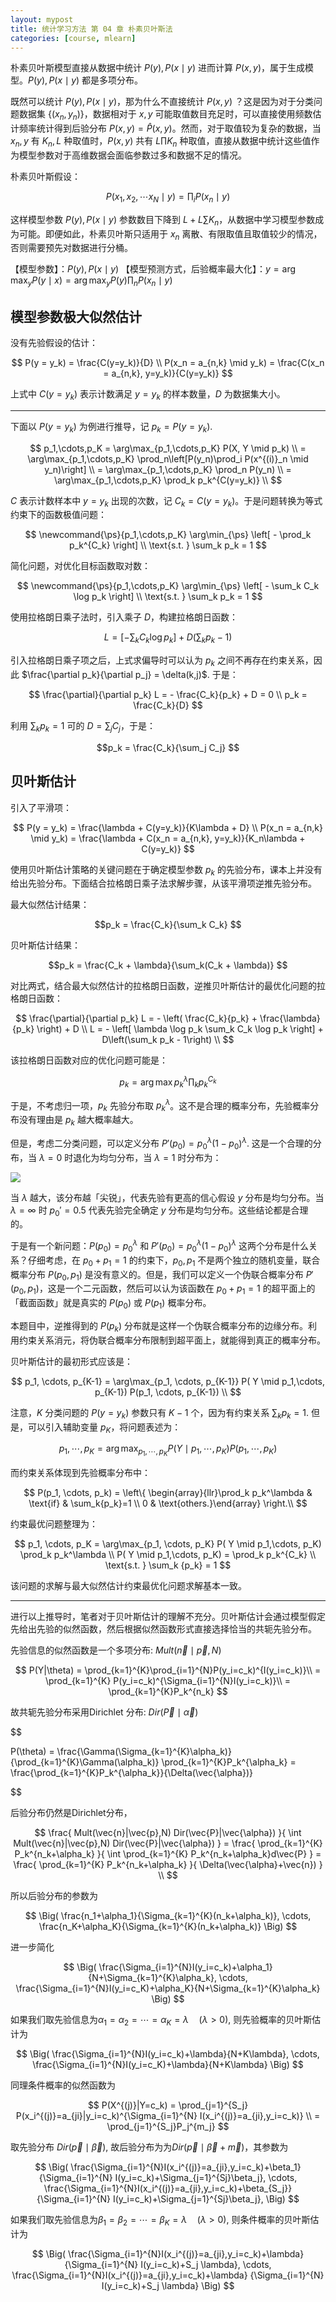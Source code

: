 ```yaml
---
layout: mypost
title: 统计学习方法 第 04 章 朴素贝叶斯法
categories: [course, mlearn]
---
```


朴素贝叶斯模型直接从数据中统计 $P(y), P(x \mid y)$ 进而计算 $P(x,y)$，属于生成模型。$P(y), P(x \mid y)$ 都是多项分布。

既然可以统计 $P(y), P(x \mid y)$，那为什么不直接统计 $P(x,y)$ ？这是因为对于分类问题数据集 $\{(x_n, y_n)\}$，数据相对于 $x,y$ 可能取值数目充足时，可以直接使用频数估计频率统计得到后验分布 $P(x,y) = \hat P(x,y)$。然而，对于取值较为复杂的数据，当 $x_n, y$ 有 $K_n, L$ 种取值时，$P(x,y)$ 共有 $L \prod K_n$ 种取值，直接从数据中统计这些值作为模型参数对于高维数据会面临参数过多和数据不足的情况。

朴素贝叶斯假设： 

$$P(x_1, x_2, \cdots x_N \mid y) = \prod_i P(x_n \mid y) $$ 

这样模型参数 $P(y), P(x \mid y)$ 参数数目下降到 $L + L \sum K_n$，从数据中学习模型参数成为可能。即便如此，朴素贝叶斯只适用于 $x_n$ 离散、有限取值且取值较少的情况，否则需要预先对数据进行分桶。

【模型参数】：$P(y), P(x \mid y)$
【模型预测方式，后验概率最大化】：$y = \arg\max_y P(y \mid x) = \arg\max_y P(y) \prod_n P(x_n \mid y)$
 
## 模型参数极大似然估计

没有先验假设的估计：

$$
P(y = y_k) = \frac{C(y=y_k)}{D} \\
P(x_n = a_{n,k} \mid y_k) = \frac{C(x_n = a_{n,k}, y=y_k)}{C(y=y_k)}
$$

上式中 $C(y=y_k)$ 表示计数满足 $y=y_k$ 的样本数量，$D$ 为数据集大小。

----

下面以 $P(y=y_k)$ 为例进行推导，记 $p_k = P(y=y_k)$.

$$
p_1,\cdots,p_K = \arg\max_{p_1,\cdots,p_K} P(X, Y \mid p_k) \\
= \arg\max_{p_1,\cdots,p_K} \prod_n\left[P(y_n)\prod_i P(x^{(i)}_n \mid y_n)\right] \\
= \arg\max_{p_1,\cdots,p_K} \prod_n P(y_n) \\
= \arg\max_{p_1,\cdots,p_K} \prod_k p_k^{C(y=y_k)} \\
$$

$C$ 表示计数样本中 $y=y_k$ 出现的次数，记 $C_k = C(y=y_k)$。于是问题转换为等式约束下的函数极值问题：

$$
\newcommand{\ps}{p_1,\cdots,p_K}
\arg\min_{\ps} \left[ - \prod_k p_k^{C_k} \right] \\
\text{s.t. } \sum_k p_k = 1
$$

简化问题，对优化目标函数取对数：

$$
\newcommand{\ps}{p_1,\cdots,p_K}
\arg\min_{\ps} \left[ - \sum_k C_k \log p_k \right] \\
\text{s.t. } \sum_k p_k = 1
$$

使用拉格朗日乘子法时，引入乘子 $D$，构建拉格朗日函数：

$$
L = \left[ - \sum_k C_k \log p_k \right] + D\left(\sum_k p_k - 1\right)
$$

引入拉格朗日乘子项之后，上式求偏导时可以认为 $p_k$ 之间不再存在约束关系，因此 $\frac{\partial p_k}{\partial p_j} = \delta(k,j)$. 于是：

$$
\frac{\partial}{\partial p_k} L = - \frac{C_k}{p_k} + D = 0 \\
p_k = \frac{C_k}{D}
$$

利用 $\sum_k p_k = 1$ 可的 $D = \sum_j C_j$，于是：

$$p_k = \frac{C_k}{\sum_j C_j} $$

## 贝叶斯估计

引入了平滑项：

$$
P(y = y_k) = \frac{\lambda + C(y=y_k)}{K\lambda + D} \\
P(x_n = a_{n,k} \mid y_k) = \frac{\lambda + C(x_n = a_{n,k}, y=y_k)}{K_n\lambda + C(y=y_k)}
$$

使用贝叶斯估计策略的关键问题在于确定模型参数 $p_k$ 的先验分布，课本上并没有给出先验分布。下面结合拉格朗日乘子法求解步骤，从该平滑项逆推先验分布。

最大似然估计结果：

$$p_k = \frac{C_k}{\sum_k C_k} $$ 

贝叶斯估计结果：

$$p_k = \frac{C_k + \lambda}{\sum_k(C_k + \lambda)} $$

对比两式，结合最大似然估计的拉格朗日函数，逆推贝叶斯估计的最优化问题的拉格朗日函数：

$$
\frac{\partial}{\partial p_k} L = - \left( \frac{C_k}{p_k} + \frac{\lambda}{p_k}  \right) + D \\
L =  - \left[ \lambda \log p_k \sum_k C_k \log p_k \right] + D\left(\sum_k p_k - 1\right) \\
$$

该拉格朗日函数对应的优化问题可能是：

$$p_k = \arg\max p_k^\lambda \prod_k p_k^{C_k}$$


于是，不考虑归一项，$p_k$ 先验分布取 $p_k^\lambda$。这不是合理的概率分布，先验概率分布没有理由是 $p_k$ 越大概率越大。

但是，考虑二分类问题，可以定义分布 $P'(p_0) = p_0^\lambda(1-p_0)^\lambda$. 这是一个合理的分布，当 $\lambda = 0$ 时退化为均匀分布，当 $\lambda = 1$ 时分布为：

![](../../posts/2020-book-stat-learn/beta.jpg)

当 $\lambda$ 越大，该分布越「尖锐」，代表先验有更高的信心假设 $y$ 分布是均匀分布。当 $\lambda = \infty$ 时 $p_0'=0.5$ 代表先验完全确定 $y$ 分布是均匀分布。这些结论都是合理的。

于是有一个新问题：$P(p_0)=p_0^\lambda$ 和 $P'(p_0) = p_0^\lambda(1-p_0)^\lambda$ 这两个分布是什么关系？仔细考虑，在 $p_0 + p_1 = 1$ 的约束下，$p_0,p_1$ 不是两个独立的随机变量，联合概率分布 $P(p_0,p_1)$ 是没有意义的。但是，我们可以定义一个伪联合概率分布 $P'(p_0,p_1)$，这是一个二元函数，然后可以认为该函数在 $p_0 + p_1 = 1$ 的超平面上的「截面函数」就是真实的 $P(p_0)$ 或 $P(p_1)$ 概率分布。

本题目中，逆推得到的 $P(p_k)$ 分布就是这样一个伪联合概率分布的边缘分布。利用约束关系消元，将伪联合概率分布限制到超平面上，就能得到真正的概率分布。 

贝叶斯估计的最初形式应该是：

$$
p_1, \cdots, p_{K-1} = \arg\max_{p_1, \cdots, p_{K-1}} P( Y \mid p_1,\cdots, p_{K-1}) P(p_1, \cdots, p_{K-1}) \\
$$

注意，$K$ 分类问题的 $P(y=y_k)$ 参数只有 $K-1$ 个，因为有约束关系 $\sum_k p_k = 1$. 但是，可以引入辅助变量 $p_K$，将问题表述为：

$$
p_1, \cdots, p_K = \arg\max_{p_1, \cdots, p_K} P( Y \mid p_1,\cdots, p_K) P(p_1, \cdots, p_K)
$$

而约束关系体现到先验概率分布中：

$$
P(p_1, \cdots, p_k) = \left\{ \begin{array}{llr}\prod_k p_k^\lambda & \text{if}  & \sum_k{p_k}=1 \\
0 & \text{others.}\end{array} \right.\\
$$

约束最优问题整理为：

$$
p_1, \cdots, p_K = \arg\max_{p_1, \cdots, p_K} P( Y \mid p_1,\cdots, p_K) \prod_k p_k^\lambda \\
P( Y \mid p_1,\cdots, p_K) = \prod_k p_k^{C_k} \\
\text{s.t. } \sum_k {p_k} = 1
$$

该问题的求解与最大似然估计约束最优化问题求解基本一致。

-----

进行以上推导时，笔者对于贝叶斯估计的理解不充分。贝叶斯估计会通过模型假定先给出先验的似然函数，然后根据似然函数形式直接选择恰当的共轭先验分布。

先验信息的似然函数是一个多项分布: $Mult(\vec{n}\mid\vec{p},N)$

$$
P(Y|\theta)
= \prod_{k=1}^{K}\prod_{i=1}^{N}P(y_i=c_k)^{I(y_i=c_k)}\\
= \prod_{k=1}^{K} P(y_i=c_k)^{\Sigma_{i=1}^{N}I(y_i=c_k)}\\
= \prod_{k=1}^{K}P_k^{n_k}
$$

故共轭先验分布采用Dirichlet 分布:  $Dir(\vec{P}\mid\vec{\alpha})$

$$

P(\theta)
= \frac{\Gamma(\Sigma_{k=1}^{K}\alpha_k)}{\prod_{k=1}^{K}\Gamma(\alpha_k)} \prod_{k=1}^{K}P_k^{\alpha_k}
= \frac{\prod_{k=1}^{K}P_k^{\alpha_k}}{\Delta(\vec{\alpha})}

$$

后验分布仍然是Dirichlet分布，

$$
\frac{
	Mult(\vec{n}|\vec{p},N) 
	Dir(\vec{P}|\vec{\alpha})
}{
	\int
	Mult(\vec{n}|\vec{p},N) 
	Dir(\vec{P}|\vec{\alpha})
}
= \frac{
    \prod_{k=1}^{K} P_k^{n_k+\alpha_k}
}{
    \int \prod_{k=1}^{K} P_k^{n_k+\alpha_k}d\vec{P}
} 
= \frac{
    \prod_{k=1}^{K} P_k^{n_k+\alpha_k}
}{
    \Delta(\vec{\alpha}+\vec{n})
} \\
$$

所以后验分布的参数为

$$
\Big(
	\frac{n_1+\alpha_1}{\Sigma_{k=1}^{K}(n_k+\alpha_k)},
	\cdots,
	\frac{n_K+\alpha_K}{\Sigma_{k=1}^{K}(n_k+\alpha_k)}
\Big) 
$$

进一步简化

$$
\Big(
	\frac{\Sigma_{i=1}^{N}I(y_i=c_k)+\alpha_1}{N+\Sigma_{k=1}^{K}\alpha_k},
	\cdots,
	\frac{\Sigma_{i=1}^{N}I(y_i=c_K)+\alpha_K}{N+\Sigma_{k=1}^{K}\alpha_k}
\Big) 
$$

如果我们取先验信息为$\alpha_1=\alpha_2=\cdots=\alpha_K = \lambda \quad (\lambda>0)$, 则先验概率的贝叶斯估计为

$$
\Big(
	\frac{\Sigma_{i=1}^{N}I(y_i=c_k)+\lambda}{N+K\lambda},
	\cdots,
	\frac{\Sigma_{i=1}^{N}I(y_i=c_K)+\lambda}{N+K\lambda}
\Big) 
$$


同理条件概率的似然函数为

$$
P(X^{(j)}|Y=c_k)
= \prod_{j=1}^{S_j}
	P(x_i^{(j)}=a_{ji}|y_i=c_k)^{\Sigma_{i=1}^{N} I(x_i^{(j)}=a_{ji},y_i=c_k)} \\
= \prod_{j=1}^{S_j}P_j^{m_j}
$$

取先验分布 $Dir(\vec{p}\mid\vec{\beta})$, 故后验分布为为$Dir(\vec{p}\mid\vec {\beta}+\vec{m})$，其参数为

$$
\Big(
	\frac{\Sigma_{i=1}^{N}I(x_i^{(j)}=a_{ji},y_i=c_k)+\beta_1}
		{\Sigma_{i=1}^{N} I(y_i=c_k)+\Sigma_{j=1}^{Sj}\beta_j},
	\cdots,
	\frac{\Sigma_{i=1}^{N}I(x_i^{(j)}=a_{ji},y_i=c_k)+\beta_{S_j}}
		{\Sigma_{i=1}^{N} I(y_i=c_k)+\Sigma_{j=1}^{Sj}\beta_j},
\Big) 
$$

如果我们取先验信息为$\beta_1=\beta_2=\cdots=\beta_K = \lambda \quad (\lambda>0)$, 则条件概率的贝叶斯估计为

$$
\Big(
	\frac{\Sigma_{i=1}^{N}I(x_i^{(j)}=a_{ji},y_i=c_k)+\lambda}
		{\Sigma_{i=1}^{N} I(y_i=c_k)+S_j \lambda},
	\cdots,
	\frac{\Sigma_{i=1}^{N}I(x_i^{(j)}=a_{ji},y_i=c_k)+\lambda}
		{\Sigma_{i=1}^{N} I(y_i=c_k)+S_j \lambda}
\Big)
$$
